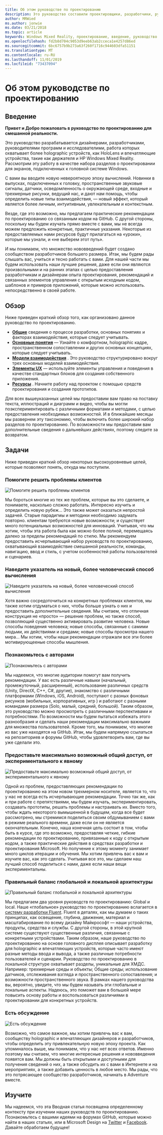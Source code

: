 ```yaml
---
title: Об этом руководстве по проектированию
description: Это руководство составили проектировщики, разработчики, руководители программ и исследователи корпорации Майкрософт, работающие с голографическими (например, HoloLens) и иммерсивными устройствами (например, гарнитуры смешанной реальности Acer и HP для Windows).
author: MRWied
ms.author: jonwie
ms.date: 03/21/2018
ms.topic: article
keywords: Windows Mixed Reality, проектирование, введение, руководство
ms.openlocfilehash: fd2b8d704c9053d9eeb63ab2cceca1e4257d86ed
ms.sourcegitcommit: 6bc6757b9b273a63f260f1716c944603dfa51151
ms.translationtype: MT
ms.contentlocale: ru-RU
ms.lasthandoff: 11/01/2019
ms.locfileid: "73437094"
---
```

# <a name="about-this-design-guidance"></a>Об этом руководстве по проектированию

## <a name="introduction"></a>Введение

**Привет и Добро пожаловать в руководство по проектированию для смешанной реальности.**

Это руководство разрабатывается дизайнерами, разработчиками, руководителями программ и исследователими, работа которых охватывает более holographic устройств, как HoloLens и впечатляющие устройства, такие как держателя и HP Windows Mixed Reality. Рассмотрим эту работу в качестве набора разделов о проектировании для экранов, подключенных к головной системе Windows.

С вами вы вводите новую невероятноую эпоху вычислений. Новинки в выпусках, подключенных к головку, пространственные звуковые сигналы, датчики, осведомленность о окружающей среде, входные и трехмерные рисунки, ведущий нас, и дают нам помощь, чтобы определить новые типы взаимодействия, — новый эффект, который является более личным, интуитивным, увлекательным и контекстным.

Везде, где это возможно, мы предлагаем практические рекомендации по проектированию со связанным кодом на GitHub. С другой стороны, поскольку мы будем изучать прямо вместе с вами, мы не всегда можем предложить конкретные, практичные указания. Некоторые из предоставляемых нами ресурсов будут прилагаться на «уроки», которые мы узнали, и «не выберем этот путь».

И мы понимаем, что множество нововведений будет создано сообществом разработчиков большего размера. Итак, мы будем рады слышать вас, учиться и тесно работать с вами. Для нашей части мы будем использовать наши лучшие решения, даже если они являются произвольными и на ранних этапах с целью предоставления разработчикам и дизайнерам опыта проектирования, рекомендаций и связанных элементов управления с открытым исходным кодом, шаблонов и примеров приложений, которые можно использовать. непосредственно в своей работе.

## <a name="overview"></a>Обзор

Ниже приведен краткий обзор того, как организовано данное руководство по проектированию. 
* **[Общие](design.md)** сведения о процессе разработки, основных понятиях и факторах взаимодействия, которые следует учитывать.
* **[Основные понятия](core-concepts-landingpage.md)** — Узнайте о комфортном, holographic кадре, пространственном сопоставлении и других основных концепциях, которые следует учитывать.
* **[Модели взаимодействия](interaction-fundamentals.md)** . Это руководство структурировано вокруг трех основных моделей взаимодействия.
* **[Элементы UX](app-patterns-landingpage.md)** — используйте элементы управления и поведения в качестве стандартных блоков для создания собственного приложения.
* **[Ресурсы](design.md#choose-a-prototyping-option)** . Начните работу над проектом с помощью средств проектирования и создания прототипов.

Для всех вышеуказанных целей мы предоставим вам право на поставку текста, иллюстраций и диаграмм и видео, чтобы вы могли поэкспериментировать с различными форматами и методами, с целью предоставления необходимых возможностей. И в ближайшие месяцы мы развернем эту таксономию, чтобы включить более широкий набор разделов по проектированию. По возможности мы предоставим вам дополнительные сведения о дальнейших действиях, поэтому следите за возвратом.

## <a name="objectives"></a>Задачи

Ниже приведен краткий обзор некоторых высокоуровневые целей, которые позволяют понять, откуда мы поступили.

### <a name="help-solve-customer-challenges"></a>Помогите решить проблемы клиентов

![Помогите решить проблемы клиентов](images/500px-fix-a-broken-switch-with-hololens.jpg) <br>

Мы бороться многие из тех же проблем, которые вы это сделаете, и понимаете, насколько сложно работать. Интересно изучить и определить новую рубеж... Это также может оказаться непростой задачей. Старые парадигмы и методики необходимо задумать повторно. клиентам требуются новые возможности; и существует много потенциальных возможностей для инноваций. Учитывая, что мы хотим, чтобы эта работа была как можно более полной, перемещаясь далеко за пределы рекомендаций по стилю. Мы рекомендуем предоставить исчерпывающий набор руководств по проектированию, охватывающий взаимодействие смешанной реальности, команды, навигацию, ввод и стиль, с учетом особенностей работы пользователей и сценариев. 

### <a name="point-the-way-towards-a-new-more-human-way-of-computing"></a>Наведите указатель на новый, более человеческий способ вычисления

![Наведите указатель на новый, более человеческий способ вычисления](images/500px-man-and-women-with-holograph-on-table.png)<br>

Хотя важно сосредоточиться на конкретных проблемах клиентов, мы также хотим отдуматься о них, чтобы больше узнать о них и предоставить дополнительные сведения. Мы считаем, что отличная конструкция не «просто» — решение проблем, но также способ, позволяющий существенно активировать развитие человека. Новые способы поведения человека; новые способы, связанные с самими людьми, их действиями и средами; новые способы просмотра нашего мира... Мы хотим, чтобы наши рекомендации отражали все эти более мотивирующееные способы мышления. 

### <a name="meet-creators-where-they-are"></a>Познакомьтесь с авторами

![Познакомьтесь с авторами](images/500px-creators.jpg) <br>

Мы надеемся, что многие аудитории помогут вам получить рекомендации. У вас есть различные навыки (начальный, промежуточный, расширенный), использование различных средств (Unity, DirectX, C++, C#, другие), знакомство с различными платформами (Windows, iOS, Android), поступают с разных фоновых рисунков (мобильных, корпоративных, игр ) и работают с разными командами размера (Solo, малый, средний, большой). Таким образом, это руководство можно просмотреть с различными перспективами и потребностями. По возможности мы будем пытаться избежать этого разнообразия и сделать наши рекомендации максимально важными для множества пользователей. Кроме того, мы понимаем, что многие из вас уже находятся на GitHub. Итак, мы будем напрямую ссылаться на репозиториев и форумы GitHub, чтобы удовлетворить вам, где вы уже сделали это. 

### <a name="share-as-much-as-possible-from-experimental-to-explicit"></a>Предоставьте максимально возможный общий доступ, от экспериментального к явному

![Предоставьте максимально возможный общий доступ, от экспериментального к явному](images/500px-man-playinggame.jpg) <br>

Одной из проблем, предоставляющих рекомендации по проектированию на этом новом трехмерном носителе, является то, что у нас не всегда есть исчерпывающие рекомендации. Точно так же, как и при работе с препятствиями, мы будем изучать, экспериментировать, создавать прототипы, решать проблемы и настраивать их. Вместо того, чтобы ждать некоторого вымышенной в будущем, когда все будет рассмотрено, мы стремимся поделиться своим обдумыванием с вами в режиме реального времени, даже если он не является окончательным. Конечно, наша конечная цель состоит в том, чтобы быть в курсе, где это возможно, предоставляя четкие, гибкие рекомендации по проектированию, привязанные к коду с открытым кодом, а также практические действия в средствах разработки и проектирования Microsoft. Но получение к этому моменту занимает много циклов итерации и обучения. Мы хотим привлечь вас к вам и изучите вас, как это сделать. Учитывая все это, мы сделаем наш лучший способ поделиться с нами, даже если наши вещи экспериментальны. 

### <a name="the-right-balance-of-global-and-local-design"></a>Правильный баланс глобальной и локальной архитектуры

![Правильный баланс глобальной и локальной архитектуры](images/500px-fluentdesign.jpg) <br>

Мы предлагаем два уровня руководств по проектированию: Global и local. Наше «глобальное» руководство по проектированию вслагается в [систему разработки Fluent](https://fluent.microsoft.com). Fluent в деталях, как мы думаем о таких принципах, как освещение, глубина, движение, материал и масштабирование по всему дизайну Майкрософт — наши устройства, продукты, средства и службы. С другой стороны, в этой крупной системе существуют существенные различия, связанные с конкретными устройствами. Таким образом, наше руководство по проектированию на основе головного дисплея описывает разработку для holographic и впечатляющих устройств, которые часто имеют разные методы ввода и вывода, а также различные потребности пользователей и сценарии. Руководство по проектированию в локальной структуре охватывает разделы, уникальные для ХМДС. Например: трехмерные среды и объекты; Общие среды; использование датчиков, отслеживания взгляда и пространственного сопоставления; и возможности пространственного звука. В рамках нашего руководства вы, вероятно, увидите, что мы будем называть эти глобальные и локальные аспекты. Надеюсь, это поможет вам в большей мере повысить основу работы и воспользоваться различиями в проектировании для конкретных устройств.

### <a name="have-a-discussion"></a>Есть обсуждение

![Есть обсуждение](images/500px-share.jpg) <br>

Возможно, что самое важное, мы хотим привлечь вас к вам, сообществу holographic и впечатляющих дизайнеров и разработчиков, чтобы определить эту привлекательную новую эпоху проекта. Как упоминалось выше, мы понимаем, что у нас нет всех ответов. Именно поэтому мы считаем, что многие интересные решения и нововведения появятся вам. Мы должны быть открытыми и доступными для получения сведений о них, а также обсудить их с вами в Интернете и на мероприятиях, а также добавить ценность в любое место. Мы рады, что это потрясающее сообщество разработчиков, начинать в Adventure вместе. 

## <a name="please-dive-in"></a>Изучите

Мы надеемся, что эта Вводная статья посвящена определенному контексту при изучении наших руководств по проектированию. Познакомьтесь с вашими идеями на форумах GitHub, которые можно найти в наших статьях, или в Microsoft Design на [Twitter](https://twitter.com/MicrosoftDesign) и [Facebook](https://www.facebook.com/microsoftdesign/). Давайте обработаем будущее!
